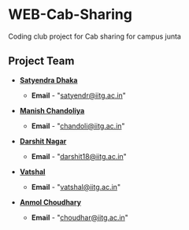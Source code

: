 # WEB-Cab-Sharing
Coding club project for Cab sharing for campus junta

## Project Team

* [**Satyendra Dhaka**](https://github.com/satyendradhaka)
  * __Email__ - "satyendr@iitg.ac.in"
  
 * [**Manish Chandoliya**](https://github.com/mchandolia)
   * __Email__ - "chandoli@iitg.ac.in"

* [**Darshit Nagar**](https://github.com/Darshit-git)
  * __Email__ - "darshit18@iitg.ac.in"
  
* [**Vatshal**](https://github.com/Vatsu919)
  * __Email__ - "vatshal@iitg.ac.in"
  
* [**Anmol Choudhary**](https://github.com/choudhary463)
  * __Email__ - "choudhar@iitg.ac.in"

